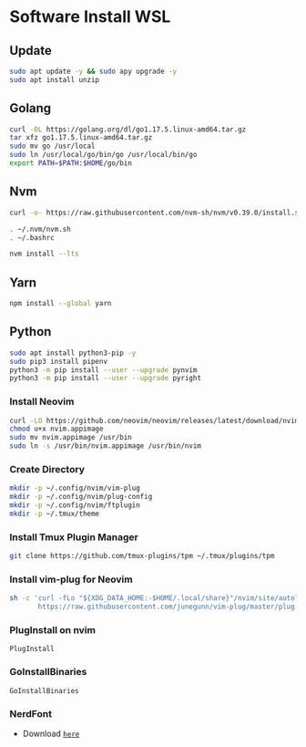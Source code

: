 # Software Install WSL
## Update
```bash
sudo apt update -y && sudo apy upgrade -y
sudo apt install unzip
```
## Golang
```bash
curl -OL https://golang.org/dl/go1.17.5.linux-amd64.tar.gz
tar xfz go1.17.5.linux-amd64.tar.gz
sudo mv go /usr/local
sudo ln /usr/local/go/bin/go /usr/local/bin/go
export PATH=$PATH:$HOME/go/bin
```
## Nvm
```bash
curl -o- https://raw.githubusercontent.com/nvm-sh/nvm/v0.39.0/install.sh | bash

. ~/.nvm/nvm.sh
. ~/.bashrc

nvm install --lts
```
## Yarn
```bash
npm install --global yarn
```
## Python
```bash
sudo apt install python3-pip -y
sudo pip3 install pipenv
python3 -m pip install --user --upgrade pynvim
python3 -m pip install --user --upgrade pyright
```
### Install Neovim
```bash
curl -LO https://github.com/neovim/neovim/releases/latest/download/nvim.appimage
chmod u+x nvim.appimage
sudo mv nvim.appimage /usr/bin
sudo ln -s /usr/bin/nvim.appimage /usr/bin/nvim
```
### Create Directory
```bash
mkdir -p ~/.config/nvim/vim-plug
mkdir -p ~/.config/nvim/plug-config
mkdir -p ~/.config/nvim/ftplugin
mkdir -p ~/.tmux/theme
```
### Install Tmux Plugin Manager
```bash
git clone https://github.com/tmux-plugins/tpm ~/.tmux/plugins/tpm
```
### Install vim-plug for Neovim
```bash
sh -c 'curl -fLo "${XDG_DATA_HOME:-$HOME/.local/share}"/nvim/site/autoload/plug.vim --create-dirs \
       https://raw.githubusercontent.com/junegunn/vim-plug/master/plug.vim'
```
### PlugInstall on nvim 
```
PlugInstall
```
### GoInstallBinaries
```
GoInstallBinaries
```
### NerdFont 
* Download [`here`](https://www.nerdfonts.com/font-downloads)
